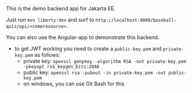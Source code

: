 This is the demo backend app for Jakarta EE. 

Just run ```mvn liberty:dev``` and surf to `http://localhost:9080/baseball-quiz/api/<someresource>`.

You can also use the Angular-app to demonstrate this backend.

- to get JWT working you need to create a `public-key.pem` and `private-key.pem` as follows:
    - private key: `openssl genpkey -algorithm RSA -out private-key.pem -pkeyopt rsa_keygen_bits:2048`
    - public key: `openssl rsa -pubout -in private-key.pem -out public-key.pem`
    - on windows, you can use Git Bash for this
